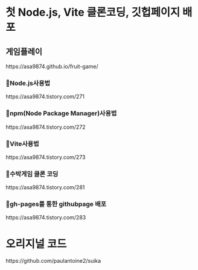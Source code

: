 <h1>첫 Node.js, Vite 클론코딩, 깃헙페이지 배포</h1>
<h2>게임플레이</h2>
https://asa9874.github.io/fruit-game/


<h3>🌳Node.js사용법</h3>
https://asa9874.tistory.com/271

<h3>🌳npm(Node Package Manager)사용법</h3>
https://asa9874.tistory.com/272

<h3>🌳Vite사용법</h3>
https://asa9874.tistory.com/273

<h3>🌳수박게임 클론 코딩</h3>
https://asa9874.tistory.com/281

<h3>🌳gh-pages를 통한 githubpage 배포</h3>
https://asa9874.tistory.com/283

<h1>오리지널 코드</h1>
https://github.com/paulantoine2/suika
